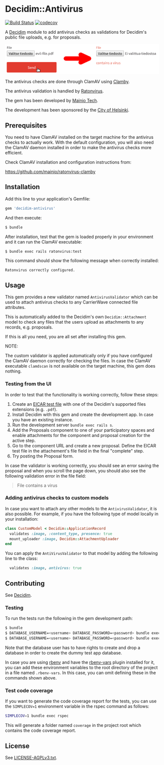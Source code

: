# Decidim::Antivirus

[![Build Status](https://travis-ci.org/mainio/decidim-module-antivirus.svg?branch=master)](https://travis-ci.org/mainio/decidim-module-antivirus)
[![codecov](https://codecov.io/gh/mainio/decidim-module-antivirus/branch/master/graph/badge.svg)](https://codecov.io/gh/mainio/decidim-module-antivirus)

A [Decidim](https://github.com/decidim/decidim) module to add antivirus checks
as validations for Decidim's public file uploads, e.g. for proposals.

![Decidim Antivirus](sample.png)

The antivirus checks are done through ClamAV using
[Clamby](https://github.com/kobaltz/clamby).

The antivirus validation is handled by
[Ratonvirus](https://github.com/mainio/ratonvirus).

The gem has been developed by [Mainio Tech](https://www.mainiotech.fi/).

The development has been sponsored by the
[City of Helsinki](https://www.hel.fi/).

## Prerequisites

You need to have ClamAV installed on the target machine for the antivirus checks
to actually work. With the default configuration, you will also need the ClamAV
daemon installed in order to make the antivirus checks more efficient.

Check ClamAV installation and configuration instructions from:

https://github.com/mainio/ratonvirus-clamby

## Installation

Add this line to your application's Gemfile:

```ruby
gem 'decidim-antivirus'
```

And then execute:

```bash
$ bundle
```

After installation, test that the gem is loaded properly in your environment and
it can run the ClamAV executable:

```bash
$ bundle exec rails ratonvirus:test
```

This command should show the following message when correctly installed:

```
Ratonvirus correctly configured.
```

## Usage

This gem provides a new validator named `AntivirusValidator` which can be used
to attach antivirus checks to any CarrierWave connected file attributes.

This is automatically added to the Decidim's own `Decidim::Attachment` model to
check any files that the users upload as attachments to any records, e.g.
proposals.

If this is all you need, you are all set after installing this gem.

NOTE:

The custom validator is applied automatically only if you have configured the
ClamAV daemon correctly for checking the files. In case the ClamAV executable
`clamdscan` is not available on the target machine, this gem does nothing.

### Testing from the UI

In order to test that the functionality is working correctly, follow these
steps:

1. Create an [EICAR test file](https://en.wikipedia.org/wiki/EICAR_test_file)
   with one of the Decidim's supported files extensions (e.g. `.pdf`).
1. Install Decidim with this gem and create the development app. In case you
   have an existing instance.
1. Run the development server `bundle exec rails s`.
1. Add the Proposals component to one of your participatory spaces and enable
   attachments for the component and proposal creation for the active step.
1. Go to the component URL and create a new proposal. Define the EICAR test file
   in the attachement's file field in the final "complete" step.
1. Try posting the Proposal form.

In case the validator is working correctly, you should see an error saving the
proposal and when you scroll the page down, you should also see the following
validation error in the file field:

> File contains a virus

### Adding antivirus checks to custom models

In case you want to attach any other models to the `AntivirusValidator`, it is
also possible. For example, if you have the following type of model locally in
your installation:

```ruby
class CustomModel < Decidim::ApplicationRecord
  validates :image, :content_type, presence: true
  mount_uploader :image, Decidim::AttachmentUploader
end
```

You can apply the `AntiVirusValidator` to that model by adding the following
line to the class:

```ruby
  validates :image, antivirus: true
```

## Contributing

See [Decidim](https://github.com/decidim/decidim).

### Testing

To run the tests run the following in the gem development path:

```bash
$ bundle
$ DATABASE_USERNAME=<username> DATABASE_PASSWORD=<password> bundle exec rake test_app
$ DATABASE_USERNAME=<username> DATABASE_PASSWORD=<password> bundle exec rspec
```

Note that the database user has to have rights to create and drop a database in
order to create the dummy test app database.

In case you are using [rbenv](https://github.com/rbenv/rbenv) and have the
[rbenv-vars](https://github.com/rbenv/rbenv-vars) plugin installed for it, you
can add these environment variables to the root directory of the project in a
file named `.rbenv-vars`. In this case, you can omit defining these in the
commands shown above.

### Test code coverage

If you want to generate the code coverage report for the tests, you can use
the `SIMPLECOV=1` environment variable in the rspec command as follows:

```bash
SIMPLECOV=1 bundle exec rspec
```

This will generate a folder named `coverage` in the project root which contains
the code coverage report.

## License

See [LICENSE-AGPLv3.txt](LICENSE-AGPLv3.txt).
